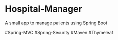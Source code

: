 # Hospital-Manager
A small app to manage patients using Spring Boot

#Spring-MVC
#Spring-Security
#Maven
#Thymeleaf
